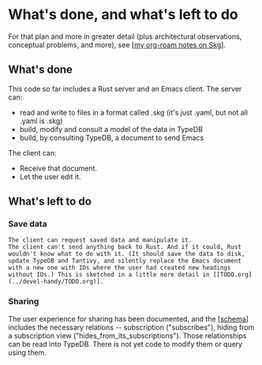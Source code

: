 # What's done, and what's left to do
For that plan and more in greater detail (plus architectural observations, conceptual problems, and more), see [[my org-roam notes on Skg](https://github.com/JeffreyBenjaminBrown/public_notes_with_github-navigable_links/blob/main/shareable_knowledge_gardens.org)].
## What's done
This code so far includes a Rust server and an Emacs client. The server can:

- read and write to files in a format called .skg (it's just .yaml, but not all .yaml is .skg)
- build, modify and consult a model of the data in TypeDB
- build, by consulting TypeDB, a document to send Emacs

The client can:

- Receive that document.
- Let the user edit it.

## What's left to do
### Save data
    The client can request saved data and manipulate it.
    The client can't send anything back to Rust. And if it could, Rust wouldn't know what to do with it. (It should save the data to disk, update TypeDB and Tantivy, and silently replace the Emacs document with a new one with IDs where the user had created new headings without IDs.) This is sketched in a little more detail in [[TODO.org](../devel-handy/TODO.org)].
### Sharing
The user experience for sharing has been documented, and the [[schema](../schema.tql)] includes the necessary relations -- subscription ("subscribes"), hiding from a subscription view ("hides_from_its_subscriptions"). Those relationships can be read into TypeDB. There is not yet code to modify them or query using them.
